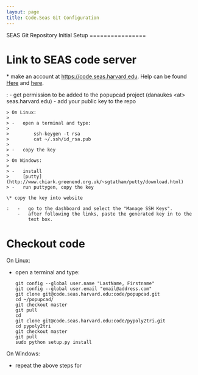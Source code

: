```yaml
---
layout: page
title: Code.Seas Git Configuration
---
```




SEAS Git Repository Initial Setup ================

Link to SEAS code server
========================

\* make an account at <https://code.seas.harvard.edu>. Help can be found [Here](https://spaces.seas.harvard.edu/display/USERDOCS/Getting+Started+with+code.seas) and [here](https://spaces.seas.harvard.edu/display/USERDOCS/SEAS+Code+Repository).

:   -   get permission to be added to the popupcad project (danaukes
        &lt;at&gt; seas.harvard.edu)
    -   add your public key to the repo

    > On Linux:
    >
    > -   open a terminal and type:
    >
    >         ssh-keygen -t rsa
    >         cat ~/.ssh/id_rsa.pub
    >
    > -   copy the key
    >
    > On Windows:
    >
    > -   install
    >     [putty](http://www.chiark.greenend.org.uk/~sgtatham/putty/download.html)
    > -   run puttygen, copy the key

    \* copy the key into website

    :   -   go to the dashboard and select the "Manage SSH Keys".
        -   after following the links, paste the generated key in to the
            text box.

Checkout code
=============

On Linux:

-   open a terminal and type:

        git config --global user.name "LastName, Firstname"
        git config --global user.email "email@address.com"
        git clone git@code.seas.harvard.edu:code/popupcad.git
        cd ~/popupcad/
        git checkout master
        git pull
        cd
        git clone git@code.seas.harvard.edu:code/pypoly2tri.git
        cd pypoly2tri
        git checkout master
        git pull
        sudo python setup.py install   

On Windows:

-   repeat the above steps for
    [](git@code.seas.harvard.edu:code/pypoly2tri.git)

